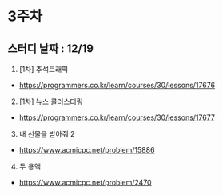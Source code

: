 # 3주차
## 스터디 날짜 : 12/19
1. [1차] 추석트래픽
- https://programmers.co.kr/learn/courses/30/lessons/17676
2. [1차] 뉴스 클러스터링
- https://programmers.co.kr/learn/courses/30/lessons/17677
3. 내 선물을 받아줘 2
- https://www.acmicpc.net/problem/15886
4. 두 용액
- https://www.acmicpc.net/problem/2470
